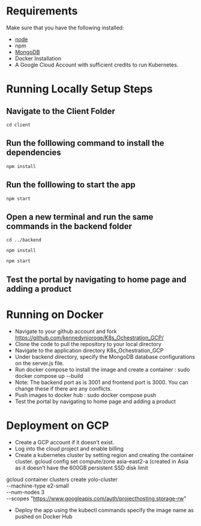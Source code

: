 # Requirements
Make sure that you have the following installed:
- [node](https://www.digitalocean.com/community/tutorials/how-to-install-node-js-on-ubuntu-18-04) 
- npm 
- [MongoDB](https://docs.mongodb.com/manual/tutorial/install-mongodb-on-ubuntu/)
- Docker Installation
- A Google Cloud Account with sufficient credits to run Kubernetes.

# Running Locally Setup Steps
## Navigate to the Client Folder 
 `cd client`

## Run the folllowing command to install the dependencies 
 `npm install`

## Run the folllowing to start the app
 `npm start`

## Open a new terminal and run the same commands in the backend folder
 `cd ../backend`

 `npm install`

 `npm start`

 ## Test the portal by navigating to home page and adding a product
 
 # Running on Docker
- Navigate to your github account and fork https://github.com/kennedynjoroge/K8s_Ochestration_GCP/
- Clone the code to pull the repository to your local directory
- Navigate to the application directory K8s_Ochestration_GCP
- Under backend directory, specify the MongoDB database configurations on the server.js file.
- Run docker compose to install the image and create a container : sudo docker compose up --build
- Note: The backend port as is 3001 and frontend port is 3000. You can change these if there are any conflicts.
- Push images to docker hub : sudo docker compose push
- Test the portal by navigating to home page and adding a product
 
# Deployment on GCP
- Create a GCP account if it doesn't exist.
- Log into the cloud project and enable billing
- Create a kubernetes cluster by setting region and creating the container cluster.
gcloud config set compute/zone asia-east2-a (created in Asia as it doesn’t	have the 600GB persistent SSD disk limit

gcloud container clusters create yolo-cluster \
  --machine-type e2-small \
  --num-nodes 3 \
  --scopes "https://www.googleapis.com/auth/projecthosting,storage-rw"
 
 - Deploy the app using the kubectl commands specify the image name as pushed on Docker Hub
